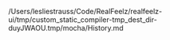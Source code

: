 /Users/lesliestrauss/Code/RealFeelz/realfeelz-ui/tmp/custom_static_compiler-tmp_dest_dir-duyJWAOU.tmp/mocha/History.md